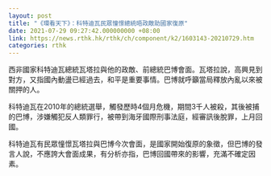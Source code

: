 ```yaml
---
layout: post
title: "《環看天下》：科特迪瓦民眾憧憬總統晤政敵助國家復原"
date: 2021-07-29 09:27:42.000000000 +08:00
link: https://news.rthk.hk/rthk/ch/component/k2/1603143-20210729.htm
categories: rthk
---
```


西非國家科特迪瓦總統瓦塔拉與他的政敵、前總統巴博會面。瓦塔拉說，高興見到對方，又指國內動盪已經過去，和平是重要事情。巴博就呼籲當局釋放內亂以來被關押的人。

科特迪瓦在2010年的總統選舉，觸發歷時4個月危機，期間3千人被殺，其後被捕的巴博，涉嫌觸犯反人類罪行，被帶到海牙國際刑事法庭，經審訊後脫罪，上月回國。

科特迪瓦有民眾憧憬瓦塔拉與巴博今次會面，是國家開始復原的象徵，但巴博的發言人說，不應誇大會面成果，有分析亦指，巴博回國帶來的影響，充滿不確定因素。
